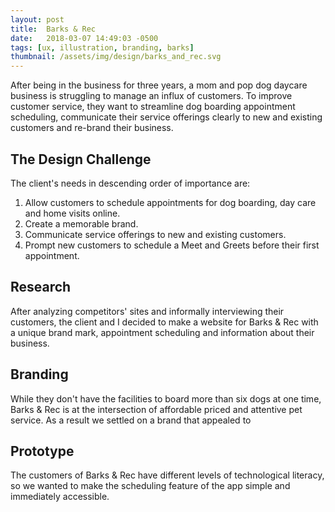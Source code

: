 ```yaml
---
layout: post
title:  Barks & Rec
date:   2018-03-07 14:49:03 -0500 
tags: [ux, illustration, branding, barks]
thumbnail: /assets/img/design/barks_and_rec.svg
---
```


After being in the business for three years, a mom and pop dog daycare business is struggling to manage an influx of customers. To improve customer service, they want to streamline dog boarding appointment scheduling, communicate their service offerings clearly to new and existing customers and re-brand their business.

## The Design Challenge
The client's needs in descending order of importance are:
1. Allow customers to schedule appointments for dog boarding, day care and home visits online.
2. Create a memorable brand.
3. Communicate service offerings to new and existing customers.
4. Prompt new customers to schedule a Meet and Greets before their first appointment.

## Research
After analyzing competitors' sites and informally interviewing their customers, the client and I decided to make a website for Barks & Rec with a unique brand mark, appointment scheduling and information about their business.

## Branding
While they don't have the facilities to board more than six dogs at one time, Barks & Rec is at the intersection of affordable priced and attentive pet service. As a result we settled on a brand that appealed to

## Prototype
The customers of Barks & Rec have different levels of technological literacy, so we wanted to make the scheduling feature of the app simple and immediately accessible.
